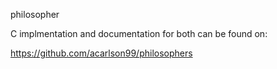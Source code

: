 philosopher

C implmentation and documentation for both can be found on:

https://github.com/acarlson99/philosophers
